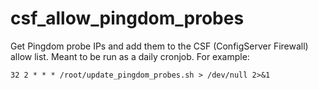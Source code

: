csf_allow_pingdom_probes
========================
Get Pingdom probe IPs and add them to the CSF (ConfigServer Firewall) allow list. Meant to be run as a daily cronjob. For example:

    32 2 * * * /root/update_pingdom_probes.sh > /dev/null 2>&1
